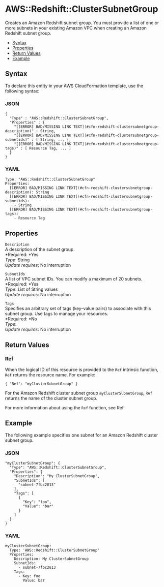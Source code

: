 # AWS::Redshift::ClusterSubnetGroup<a name="aws-resource-redshift-clustersubnetgroup"></a>

Creates an Amazon Redshift subnet group\. You must provide a list of one or more subnets in your existing Amazon VPC when creating an Amazon Redshift subnet group\.


+ [Syntax](#aws-resource-redshift-clustersubnetgroup-syntax)
+ [Properties](#w3ab2c21c10d937b9)
+ [Return Values](#w3ab2c21c10d937c11)
+ [Example](#w3ab2c21c10d937c13)

## Syntax<a name="aws-resource-redshift-clustersubnetgroup-syntax"></a>

To declare this entity in your AWS CloudFormation template, use the following syntax:

### JSON<a name="aws-resource-redshift-clustersubnetgroup-syntax.json"></a>

```
{
  "Type" : "AWS::Redshift::ClusterSubnetGroup",
  "Properties" : {
    "[[ERROR] BAD/MISSING LINK TEXT](#cfn-redshift-clustersubnetgroup-description)" : String,
    "[[ERROR] BAD/MISSING LINK TEXT](#cfn-redshift-clustersubnetgroup-subnetids)" : [ String, ... ],
    "[[ERROR] BAD/MISSING LINK TEXT](#cfn-redshift-clustersubnetgroup-tags)" : [ Resource Tag, ... ]
  }
}
```

### YAML<a name="aws-resource-redshift-clustersubnetgroup-syntax.yaml"></a>

```
Type: "AWS::Redshift::ClusterSubnetGroup"
Properties: 
  [[ERROR] BAD/MISSING LINK TEXT](#cfn-redshift-clustersubnetgroup-description): String
  [[ERROR] BAD/MISSING LINK TEXT](#cfn-redshift-clustersubnetgroup-subnetids):
    - String
  [[ERROR] BAD/MISSING LINK TEXT](#cfn-redshift-clustersubnetgroup-tags):
    - Resource Tag
```

## Properties<a name="w3ab2c21c10d937b9"></a>

`Description`  
A description of the subnet group\.  
*Required: *Yes  
*Type*: String  
*Update requires*: No interruption

`SubnetIds`  
A list of VPC subnet IDs\. You can modify a maximum of 20 subnets\.  
*Required: *Yes  
*Type*: List of String values  
*Update requires*: No interruption

`Tags`  
Specifies an arbitrary set of tags \(key–value pairs\) to associate with this subnet group\. Use tags to manage your resources\.  
*Required: *No  
*Type*:   
*Update requires*: No interruption

## Return Values<a name="w3ab2c21c10d937c11"></a>

### Ref<a name="w3ab2c21c10d937c11b2"></a>

When the logical ID of this resource is provided to the `Ref` intrinsic function, `Ref` returns the resource name\. For example:

```
{ "Ref": "myClusterSubnetGroup" }
```

For the Amazon Redshift cluster subnet group `myClusterSubnetGroup`, `Ref` returns the name of the cluster subnet group\.

For more information about using the `Ref` function, see Ref\.

## Example<a name="w3ab2c21c10d937c13"></a>

The following example specifies one subnet for an Amazon Redshift cluster subnet group\.

### JSON<a name="aws-resource-redshift-clustersubnetgroup-example-json"></a>

```
"myClusterSubnetGroup": {
  "Type": "AWS::Redshift::ClusterSubnetGroup",
  "Properties": {
    "Description": "My ClusterSubnetGroup",
    "SubnetIds": [
      "subnet-7fbc2813"
    ],
    "Tags": [
      {
        "Key": "foo",
        "Value": "bar"
      }
    ]
  }
}
```

### YAML<a name="aws-resource-redshift-clustersubnetgroup-example-yaml"></a>

```
myClusterSubnetGroup:
  Type: 'AWS::Redshift::ClusterSubnetGroup'
  Properties:
    Description: My ClusterSubnetGroup
    SubnetIds:
      - subnet-7fbc2813
    Tags:
      - Key: foo
        Value: bar
```